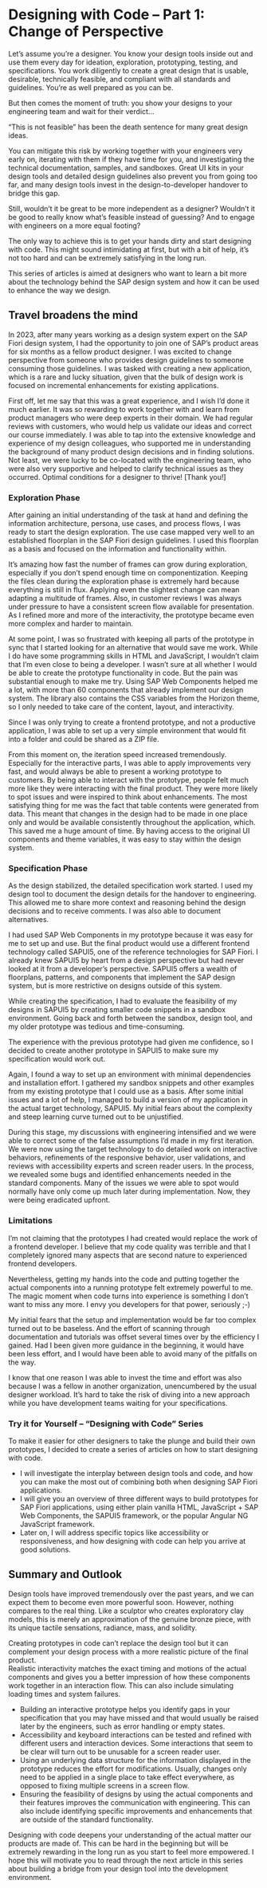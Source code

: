 # Designing with Code – Part 1: Change of Perspective

Let’s assume you’re a designer. You know your design tools inside out and use them every day for ideation, exploration, prototyping, testing, and specifications. You work diligently to create a great design that is usable, desirable, technically feasible, and compliant with all standards and guidelines. You’re as well prepared as you can be.

But then comes the moment of truth: you show your designs to your engineering team and wait for their verdict...

“This is not feasible” has been the death sentence for many great design ideas.

You can mitigate this risk by working together with your engineers very early on, iterating with them if they have time for you, and investigating the technical documentation, samples, and sandboxes. Great UI kits in your design tools and detailed design guidelines also prevent you from going too far, and many design tools invest in the design-to-developer handover to bridge this gap.

Still, wouldn’t it be great to be more independent as a designer? Wouldn’t it be good to really know what’s feasible instead of guessing? And to engage with engineers on a more equal footing?

The only way to achieve this is to get your hands dirty and start designing with code. This might sound intimidating at first, but with a bit of help, it’s not too hard and can be extremely satisfying in the long run.  

This series of articles is aimed at designers who want to learn a bit more about the technology behind the SAP design system and how it can be used to enhance the way we design.  

## Travel broadens the mind

In 2023, after many years working as a design system expert on the SAP Fiori design system, I had the opportunity to join one of SAP’s product areas for six months as a fellow product designer. I was excited to change perspective from someone who provides design guidelines to someone consuming those guidelines. I was tasked with creating a new application, which is a rare and lucky situation, given that the bulk of design work is focused on incremental enhancements for existing applications.  

First off, let me say that this was a great experience, and I wish I’d done it much earlier. It was so rewarding to work together with and learn from product managers who were deep experts in their domain. We had regular reviews with customers, who would help us validate our ideas and correct our course immediately. I was able to tap into the extensive knowledge and experience of my design colleagues, who supported me in understanding the background of many product design decisions and in finding solutions. Not least, we were lucky to be co-located with the engineering team, who were also very supportive and helped to clarify technical issues as they occurred. Optimal conditions for a designer to thrive! [Thank you!]

### Exploration Phase

After gaining an initial understanding of the task at hand and defining the information architecture, persona, use cases, and process flows, I was ready to start the design exploration. The use case mapped very well to an established floorplan in the SAP Fiori design guidelines. I used this floorplan as a basis and focused on the information and functionality within.  

It’s amazing how fast the number of frames can grow during exploration, especially if you don’t spend enough time on componentization. Keeping the files clean during the exploration phase is extremely hard because everything is still in flux. Applying even the slightest change can mean adapting a multitude of frames. Also, in customer reviews I was always under pressure to have a consistent screen flow available for presentation. As I refined more and more of the interactivity, the prototype became even more complex and harder to maintain.  

At some point, I was so frustrated with keeping all parts of the prototype in sync that I started looking for an alternative that would save me work. While I do have some programming skills in HTML and JavaScript, I wouldn’t claim that I’m even close to being a developer. I wasn’t sure at all whether I would be able to create the prototype functionality in code. But the pain was substantial enough to make me try. Using SAP Web Components helped me a lot, with more than 60 components that already implement our design system. The library also contains the CSS variables from the Horizon theme, so I only needed to take care of the content, layout, and interactivity.  

Since I was only trying to create a frontend prototype, and not a productive application, I was able to set up a very simple environment that would fit into a folder and could be shared as a ZIP file.  

From this moment on, the iteration speed increased tremendously. Especially for the interactive parts, I was able to apply improvements very fast, and would always be able to present a working prototype to customers. By being able to interact with the prototype, people felt much more like they were interacting with the final product. They were more likely to spot issues and were inspired to think about enhancements. The most satisfying thing for me was the fact that table contents were generated from data. This meant that changes in the design had to be made in one place only and would be available consistently throughout the application, which. This saved me a huge amount of time. By having access to the original UI components and theme variables, it was easy to stay within the design system.

### Specification Phase

As the design stabilized, the detailed specification work started. I used my design tool to document the design details for the handover to engineering. This allowed me to share more context and reasoning behind the design decisions and to receive comments. I was also able to document alternatives.

I had used SAP Web Components in my prototype because it was easy for me to set up and use. But the final product would use a different frontend technology called SAPUI5, one of the reference technologies for SAP Fiori. I already knew SAPUI5 by heart from a design perspective but had never looked at it from a developer’s perspective. SAPUI5 offers a wealth of floorplans, patterns, and components that implement the SAP design system, but is more restrictive on designs outside of this system.  

While creating the specification, I had to evaluate the feasibility of my designs in SAPUI5 by creating smaller code snippets in a sandbox environment. Going back and forth between the sandbox, design tool, and my older prototype was tedious and time-consuming.

The experience with the previous prototype had given me confidence, so I decided to create another prototype in SAPUI5 to make sure my specification would work out.

Again, I found a way to set up an environment with minimal dependencies and installation effort. I gathered my sandbox snippets and other examples from my existing prototype that I could use as a basis. After some initial issues and a lot of help, I managed to build a version of my application in the actual target technology, SAPUI5. My initial fears about the complexity and steep learning curve turned out to be unjustified.

During this stage, my discussions with engineering intensified and we were able to correct some of the false assumptions I’d made in my first iteration. We were now using the target technology to do detailed work on interactive behaviors, refinements of the responsive behavior, user validations, and reviews with accessibility experts and screen reader users. In the process, we revealed some bugs and identified enhancements needed in the standard components. Many of the issues we were able to spot would normally have only come up much later during implementation. Now, they were being eradicated upfront.

### Limitations

I’m not claiming that the prototypes I had created would replace the work of a frontend developer. I believe that my code quality was terrible and that I completely ignored many aspects that are second nature to experienced frontend developers.  

Nevertheless, getting my hands into the code and putting together the actual components into a running prototype felt extremely powerful to me. The magic moment when code turns into experience is something I don’t want to miss any more. I envy you developers for that power, seriously ;-)

My initial fears that the setup and implementation would be far too complex turned out to be baseless. And the effort of scanning through documentation and tutorials was offset several times over by the efficiency I gained. Had I been given more guidance in the beginning, it would have been less effort, and I would have been able to avoid many of the pitfalls on the way.

I know that one reason I was able to invest the time and effort was also because I was a fellow in another organization, unencumbered by the usual designer workload. It’s hard to take the risk of diving into a new approach while you have development teams waiting for your specifications.

### Try it for Yourself – “Designing with Code” Series

To make it easier for other designers to take the plunge and build their own prototypes, I decided to create a series of articles on how to start designing with code.

* I will investigate the interplay between design tools and code, and how you can make the most out of combining both when designing SAP Fiori applications.
* I will give you an overview of three different ways to build prototypes for SAP Fiori applications, using either plain vanilla HTML, JavaScript + SAP Web Components, the SAPUI5 framework, or the popular Angular NG JavaScript framework.  
* Later on, I will address specific topics like accessibility or responsiveness, and how designing with code can help you arrive at good solutions.

## Summary and Outlook

Design tools have improved tremendously over the past years, and we can expect them to become even more powerful soon. However, nothing compares to the real thing. Like a sculptor who creates exploratory clay models, this is merely an approximation of the genuine bronze piece, with its unique tactile sensations, radiance, mass, and solidity.

Creating prototypes in code can’t replace the design tool but it can complement your design process with a more realistic picture of the final product.  
Realistic interactivity matches the exact timing and motions of the actual components and gives you a better impression of how these components work together in an interaction flow. This can also include simulating loading times and system failures.

* Building an interactive prototype helps you identify gaps in your specification that you may have missed and that would usually be raised later by the engineers, such as error handling or empty states.
* Accessibility and keyboard interactions can be tested and refined with different users and interaction devices. Some interactions that seem to be clear will turn out to be unusable for a screen reader user.  
* Using an underlying data structure for the information displayed in the prototype reduces the effort for modifications. Usually, changes only need to be applied in a single place to take effect everywhere, as opposed to fixing multiple screens in a screen flow.
* Ensuring the feasibility of designs by using the actual components and their features improves the communication with engineering. This can also include identifying specific improvements and enhancements that are outside of the standard functionality.

Designing with code deepens your understanding of the actual matter our products are made of. This can be hard in the beginning but will be extremely rewarding in the long run as you start to feel more empowered. I hope this will motivate you to read through the next article in this series about building a bridge from your design tool into the development environment.
